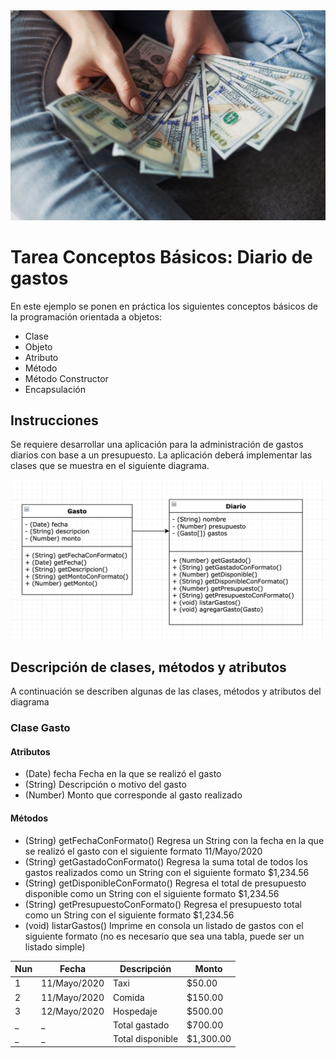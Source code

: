 <img src="img/portada.jpg">

# Tarea Conceptos Básicos: Diario de gastos

En este ejemplo se ponen en práctica los siguientes conceptos básicos de la programación orientada a objetos:

- Clase
- Objeto
- Atributo
- Método
- Método Constructor
- Encapsulación

## Instrucciones

Se requiere desarrollar una aplicación para la  administración de gastos diarios con base a un presupuesto. La aplicación deberá implementar las clases que se muestra en el siguiente diagrama.

<img src="img/diagrama-uml.png">

## Descripción de clases, métodos y atributos

A continuación se describen algunas de las clases, métodos y atributos del diagrama

### Clase Gasto

#### Atributos
- (Date) fecha Fecha en la que se realizó el gasto
- (String) Descripción o motivo del gasto
- (Number) Monto que corresponde al gasto realizado

#### Métodos
- (String) getFechaConFormato() Regresa un String con la fecha en la que se realizó el gasto con el siguiente formato 11/Mayo/2020
- (String) getGastadoConFormato() Regresa la suma total de todos los gastos realizados como un String con el siguiente formato $1,234.56
- (String) getDisponibleConFormato() Regresa el total de presupuesto disponible como un String con el siguiente formato $1,234.56
- (String) getPresupuestoConFormato() Regresa el presupuesto total como un String con el siguiente formato $1,234.56
- (void) listarGastos() Imprime en consola un listado de gastos con el siguiente formato (no es necesario que sea una tabla, puede ser un listado simple)

Nun | Fecha | Descripción | Monto
--- | --- | --- | --- 
1 | 11/Mayo/2020 | Taxi | $50.00
2 | 11/Mayo/2020 | Comida| $150.00
3 | 12/Mayo/2020 | Hospedaje | $500.00
_  | _ | Total gastado | $700.00
_  | _  | Total disponible | $1,300.00
  


